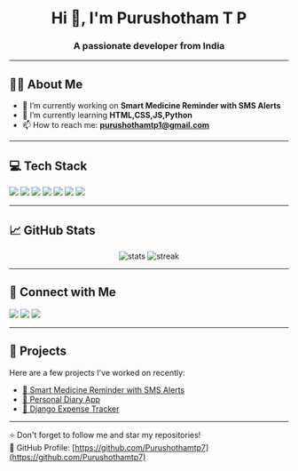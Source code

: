<h1 align="center">Hi 👋, I'm Purushotham T P</h1>
<h3 align="center">A passionate developer from India</h3>

---

## 🧑‍💻 About Me

- 🔭 I’m currently working on **Smart Medicine Reminder with SMS Alerts**
- 🌱 I’m currently learning **HTML,CSS,JS,Python**
- 📫 How to reach me: **purushothamtp1@gmail.com**

---

## 💻 Tech Stack

<!-- Badges from https://github.com/Ileriayo/markdown-badges -->
<p align="left">
  <img src="https://img.shields.io/badge/Python-3776AB?style=for-the-badge&logo=python&logoColor=white" />
  <img src="https://img.shields.io/badge/Django-092E20?style=for-the-badge&logo=django&logoColor=white" />
  <img src="https://img.shields.io/badge/React-20232A?style=for-the-badge&logo=react&logoColor=61DAFB" />
  <img src="https://img.shields.io/badge/JavaScript-F7DF1E?style=for-the-badge&logo=javascript&logoColor=black" />
  <img src="https://img.shields.io/badge/HTML5-E34F26?style=for-the-badge&logo=html5&logoColor=white" />
  <img src="https://img.shields.io/badge/CSS3-1572B6?style=for-the-badge&logo=css3&logoColor=white" />
  <img src="https://img.shields.io/badge/SQLite-07405E?style=for-the-badge&logo=sqlite&logoColor=white" />
</p>

---

## 📈 GitHub Stats

<p align="center">
  <img src="https://github-readme-stats.vercel.app/api?username=Purushothamtp7&show_icons=true&theme=radical" alt="stats" />
  <img src="https://github-readme-streak-stats.herokuapp.com/?user=Purushothamtp7&theme=radical" alt="streak" />
</p>

---

## 🔗 Connect with Me

<p align="left">
  <a href="mailto:purushothamtp1@gmail.com"><img src="https://img.shields.io/badge/Email-D14836?style=for-the-badge&logo=gmail&logoColor=white" /></a>
  <a href="https://www.linkedin.com/in/Purushotham T P/"><img src="https://img.shields.io/badge/LinkedIn-0077B5?style=for-the-badge&logo=linkedin&logoColor=white" /></a>
  <a href="https://github.com/Purushothamtp7"><img src="https://img.shields.io/badge/GitHub-000?style=for-the-badge&logo=github&logoColor=white" /></a>
</p>

---

## 🚀 Projects

Here are a few projects I've worked on recently:

- [🔔 Smart Medicine Reminder with SMS Alerts](https://github.com/Purushothamtp7/smart-medicine-reminder)
- [📓 Personal Diary App](https://github.com/Purushothamtp7/diary-app)
- [💸 Django Expense Tracker](https://github.com/Purushothamtp7/expense-tracker)

---

⭐️ Don't forget to follow me and star my repositories!  
📌 GitHub Profile: [https://github.com/Purushothamtp7](https://github.com/Purushothamtp7)
